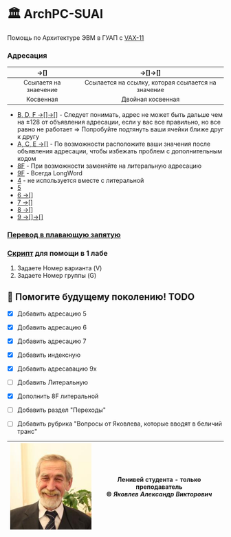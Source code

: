 # 🏛 ArchPC-SUAI
Помощь по Архитектуре ЭВМ в ГУАП c [VAX-11](https://en.wikipedia.org/wiki/VAX-11)
### Адресация
| ->[] | ->[]->[]  |
|:---:|:---:|
| Ссылаетя на знаечение | Ссылается на ссылку, которая ссылается на значение |
| Косвенная | Двойная косвенная |
* [B, D, F ->[]->[]](Address/B-D-F) - Следует понимать, адрес не может быть дальше чем на ±128 от объявления адресации, если у вас все правильно, но все равно не работает => Попробуйте подтянуть ваши ячейки ближе друг к другу
* [A, C, E ->[]](Address/A-C-E) - По возможности расположите ваши значения после объявления адресации, чтобы избежать проблем с дополнительным кодом
* [8F](Address/8F) - При возможности заменяйте на литеральную адресацию
* [9F](Address/9F) - Всегда LongWord
* [4](Address/4X) - не используется вместе с литеральной
* [5](Address/5X) 
* [6 ->[]](Address/6X) 
* [7 ->[]](Address/7X) 
* [8 ->[]](Address/8X)
* [9 ->[]->[]](Address/9X)

### [Перевод в плавающую запятую](Mantissa/)

### [Cкрипт](src/1.py) для помощи в 1 лабе
1. Задаете Номер варианта (V)
2. Задаете Номер группы (G)

## 📌 Помогите будущему поколению! TODO
* [x] Добавить адресацию 5
* [x] Добавить адресацию 6
* [x] Добавить адресацию 7
* [x] Добавить индексную
* [x] Добавить адресавацию 9x
* [ ] Добавить Литеральную
* [x] Дополнить 8F литеральной
* [ ] Добавить раздел "Переходы"
* [ ] Добавить рубрика "Вопросы от Яковлева, которые вводят в беличий транс"


| ![Яковлев](img/brainfucker.jpg)  |  Ленивей студента - только преподаватель <br> &copy; _Яковлев Александр Викторович_ |
|--------|:---:|


